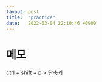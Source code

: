 ```yaml
---
layout: post
title:  "practice"
date:   2022-03-04 22:10:46 +0900
---
```

# 메모

ctrl + shift + p > 단축키
